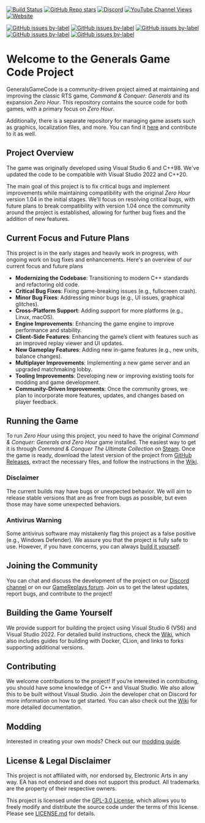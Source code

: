 [![Build Status](https://github.com/TheSuperHackers/GeneralsGameCode/actions/workflows/build-games.yml/badge.svg?branch=main)](https://github.com/TheSuperHackers/GeneralsGameCode/actions/workflows/build-games.yml)
[![GitHub Repo stars](https://img.shields.io/github/stars/TheSuperHackers/GeneralsGameCode?style=flat&logo=github&label=Stars&color=%23FFD700)](https://github.com/TheSuperHackers/GeneralsGameCode)
[![Discord](https://img.shields.io/discord/951133504605917224?style=flat&logo=discord&logoColor=6A5ACD&label=Discord&labelColor=D0CBEF&color=6A5ACD)](https://www.community-outpost.com/discord)
[![YouTube Channel Views](https://img.shields.io/youtube/channel/views/UCi0AO7Bzth2NN8A9z7Gi40Q?style=flat&logo=youtube&logoColor=red&label=Views&labelColor=FFBCBC&color=red)](https://www.youtube.com/@xezon0/videos)
[![Website](https://img.shields.io/website?url=https%3A%2F%2Fwww.gamereplays.org%2F&style=flat&label=GameReplays.org&labelColor=%233d77eb)](https://www.gamereplays.org/community/-cnc_zero_hour-Section.html)

[![GitHub issues by-label](https://img.shields.io/github/issues/TheSuperHackers/GeneralsGameCode/bug?style=flat&label=Bug%20Issues&labelColor=%23c4c4c4&color=%23424242)](https://github.com/TheSuperHackers/GeneralsGameCode/issues?q=label%3ABug)
[![GitHub issues by-label](https://img.shields.io/github/issues/TheSuperHackers/GeneralsGameCode/enhancement?style=flat&label=Enhancement%20Issues&labelColo=%23c4c4c4&color=%23424242)](https://github.com/TheSuperHackers/GeneralsGameCode/issues?q=label%3AEnhancement)
[![GitHub issues by-label](https://img.shields.io/github/issues/TheSuperHackers/GeneralsGameCode/blocker?style=flat&label=Blocker%20Issues&labelColor=%23c4c4c4&color=%23424242)](https://github.com/TheSuperHackers/GeneralsGameCode/issues?q=label%3ABlocker)
[![GitHub issues by-label](https://img.shields.io/github/issues/TheSuperHackers/GeneralsGameCode/critical?style=flat&label=Critical%20Issues&labelColor=%23c4c4c4&color=%23424242)](https://github.com/TheSuperHackers/GeneralsGameCode/issues?q=label%3ACritical)
[![GitHub issues by-label](https://img.shields.io/github/issues/TheSuperHackers/GeneralsGameCode/major?style=flat&label=Major%20Issues&labelColor=%23c4c4c4&color=%23424242)](https://github.com/TheSuperHackers/GeneralsGameCode/issues?q=label%3AMajor)

# Welcome to the Generals Game Code Project

GeneralsGameCode is a community-driven project aimed at maintaining and improving the classic RTS game, *Command &
Conquer: Generals* and its expansion *Zero Hour*. This repository contains the source code for both games, with a primary focus on *Zero Hour*.

Additionally, there is a separate repository for managing game assets such as graphics, localization files, and more.
You can find it [here](https://github.com/TheSuperHackers/GeneralsGamePatch/) and contribute to it as well.

## Project Overview

The game was originally developed using Visual Studio 6 and C++98. We've updated the code to be compatible with Visual
Studio 2022 and C++20.

The main goal of this project is to fix critical bugs and implement improvements while maintaining compatibility with
the original *Zero Hour* version 1.04 in the initial stages. We'll focus on resolving critical bugs, with future plans
to break compatibility with version 1.04 once the community around the project is established, allowing for further bug
fixes and the addition of new features.

## Current Focus and Future Plans

This project is in the early stages and heavily work in progress, with ongoing work on bug fixes and enhancements.
Here's an overview of our current focus and future plans

- **Modernizing the Codebase**: Transitioning to modern C++ standards and refactoring old code.
- **Critical Bug Fixes**: Fixing game-breaking issues (e.g., fullscreen crash).
- **Minor Bug Fixes**: Addressing minor bugs (e.g., UI issues, graphical glitches).
- **Cross-Platform Support**: Adding support for more platforms (e.g., Linux, macOS).
- **Engine Improvements**: Enhancing the game engine to improve performance and stability.
- **Client-Side Features**: Enhancing the game’s client with features such as an improved replay viewer and UI updates.
- **New Gameplay Features**: Adding new in-game features (e.g., new units, balance changes).
- **Multiplayer Improvements**: Implementing a new game server and an upgraded matchmaking lobby.
- **Tooling Improvements**: Developing new or improving existing tools for modding and game development.
- **Community-Driven Improvements**: Once the community grows, we plan to incorporate more features, updates, and
  changes based on player feedback.

## Running the Game

To run *Zero Hour* using this project, you need to have the original *Command & Conquer: Generals and Zero Hour* game
installed. The easiest way to get it is through *Command & Conquer The Ultimate Collection*
on [Steam](https://store.steampowered.com/bundle/39394). Once the game is ready, download the latest version of the
project from [GitHub Releases](https://github.com/TheSuperHackers/GeneralsGameCode/releases), extract the necessary 
files, and follow the instructions in the [Wiki](https://github.com/TheSuperHackers/GeneralsGameCode/wiki).

### Disclaimer

The current builds may have bugs or unexpected behavior. We will aim to release stable versions that are as free from
bugs as possible, but even those may have some unexpected behaviors.

### Antivirus Warning

Some antivirus software may mistakenly flag this project as a false positive (e.g., Windows Defender). We assure you
that the project is fully safe to use. However, if you have concerns, you can
always [build it yourself](#building-the-game-yourself).

## Joining the Community

You can chat and discuss the development of the project on our
[Discord channel](https://www.community-outpost.com/discord) or on 
our [GameReplays forum](https://www.gamereplays.org/community/index.php?showforum=132). Join us to get the latest
updates, report bugs, and contribute to the project!

## Building the Game Yourself

We provide support for building the project using Visual Studio 6 (VS6) and Visual Studio 2022. For detailed build
instructions, check the [Wiki](https://github.com/TheSuperHackers/GeneralsGameCode/wiki//build_guides), which also includes guides
for building with Docker, CLion, and links to forks supporting additional versions.

## Contributing

We welcome contributions to the project! If you’re interested in contributing, you should have some knowledge of C++ and
Visual Studio. We also allow this to be built without Visual Studio. Join the developer chat on Discord for more
information on how to get started. You can also check out
the [Wiki](https://github.com/TheSuperHackers/GeneralsGameCode/wiki) for more detailed documentation.

## Modding

Interested in creating your own mods? Check out
our [modding guide](https://github.com/TheSuperHackers/GeneralsGameCode/wiki/Modding).

## License & Legal Disclaimer

This project is not affiliated with, nor endorsed by, Electronic Arts in any way. EA has not endorsed and does not
support this product. All trademarks are the property of their respective owners.

This project is licensed under the [GPL-3.0 License](https://www.gnu.org/licenses/gpl-3.0.html), which allows you to
freely modify and distribute the source code under the terms of this license. Please see [LICENSE.md](LICENSE.md) 
for details.
